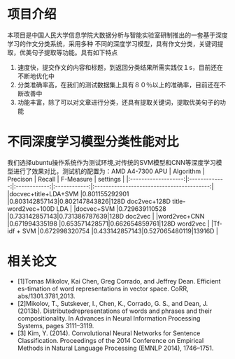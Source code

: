 # 项目介绍
 本项目是中国人民大学信息学院大数据分析与智能实验室研制推出的一套基于深度学习的作文分类系统，采用多种
 不同的深度学习模型，具有作文分类，关键词提取，优美句子提取等功能。具有如下特点
 1. 速度快，提交作文的内容和标题，到返回分类结果所需实践仅１s，目前还在不断地优化中
 2. 分类准确率高，在我们的测试数据集上具有８０％以上的准确率，目前还在不断改善中
 3. 功能丰富，除了可以对文章进行分类，还具有提取关键词，提取优美句子的功能
# 不同深度学习模型分类性能对比
我们选择ubuntu操作系统作为测试环境,对传统的SVM模型和CNN等深度学习模型进行了效果对比，测试机的配置为：AMD A4-7300 APU
| Algorithm           | Precison      |    Recall    |  F-Measure   | settings                                  |
|:-------------------:|:-------------:|:------------:|:------------:|:-----------------------------------------:|
|docvec+title+LDA+SVM |0.801155292901 |0.803142857143|0.802147843826|128D doc2vec+128D title-word2vec+100D LDA  |
|docvec+SVM           |0.729639110528 |0.733142857143|0.731386787639|128D doc2vec                               |
|word2vec+CNN         |0.671994335198 |0.653571428571|0.662654859761|128D word2vec                              |
|Tf-idf + SVM         |0.672998320754 |0.433142857143|0.527065480119|13916D                                     |
# 相关论文
* [1]Tomas Mikolov, Kai Chen, Greg Corrado, and Jeffrey Dean. Efficient es-timation of word representations in vector space. CoRR, abs/1301.3781,2013.
* [2]Mikolov, T., Sutskever, I., Chen, K., Corrado, G. S., and Dean, J. (2013b). Distributedrepresentations of words and phrases and their compositionality. In Advances in Neural Information Processing Systems, pages 3111–3119.
* [3] Kim, Y. (2014). Convolutional Neural Networks for Sentence Classification. Proceedings of the 2014 Conference on Empirical Methods in Natural Language Processing (EMNLP 2014), 1746–1751.
